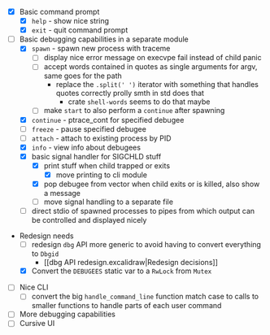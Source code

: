- [x] Basic command prompt
	- [x] `help` - show nice string
	- [x] `exit` - quit command prompt
- [ ] Basic debugging capabilities in a separate module
	- [x] `spawn` - spawn new process with traceme
		- [ ] display nice error message on execvpe fail instead of child panic
		- [ ] accept words contained in quotes as single arguments for argv, same goes for the path
			- replace the `.split(' ')` iterator with something that handles quotes correctly prolly smth in std does that
				- crate `shell-words` seems to do that maybe 
		- [ ] make `start` to also perform a `continue` after spawning
	- [x] `continue` - ptrace_cont for specified debugee
	- [ ] `freeze` - pause specified debugee
	- [ ] `attach` - attach to existing process by PID
	- [x] `info` - view info about debugees
	- [x] basic signal handler for SIGCHLD stuff
		- [x] print stuff when child trapped or exits
			- [x] move printing to cli module
		- [x] pop debugee from vector when child exits or is killed, also show a message
		- [ ] move signal handling to a separate file
	- [ ] direct stdio of spawned processes to pipes from which output can be controlled and displayed nicely
- Redesign needs
	- [ ] redesign `dbg` API more generic to avoid having to convert everything to `Dbgid`
		- [[dbg API redesign.excalidraw|Redesign decisions]]
	- [x] Convert the `DEBUGEES` static var to a `RwLock` from `Mutex`
- [ ] Nice CLI
	- [ ] convert the big `handle_command_line` function match case to calls to smaller functions to handle parts of each user command
- [ ] More debugging capabilities
- [ ] Cursive UI